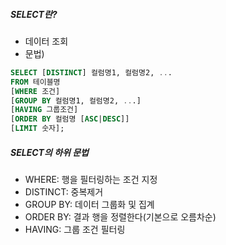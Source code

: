 ##### SELECT란?
- 데이터 조회
- 문법) 
``` SQL
SELECT [DISTINCT] 컬럼명1, 컬럼명2, ...
FROM 테이블명
[WHERE 조건]
[GROUP BY 컬럼명1, 컬럼명2, ...]
[HAVING 그룹조건]
[ORDER BY 컬럼명 [ASC|DESC]]
[LIMIT 숫자];
```
##### SELECT의 하위 문법
- WHERE: 행을 필터링하는 조건 지정
- DISTINCT: 중복제거
- GROUP BY: 데이터 그룹화 및 집계
- ORDER BY: 결과 행을 정렬한다(기본으로 오름차순)
- HAVING: 그룹 조건 필터링